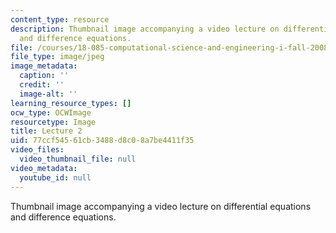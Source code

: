 ```yaml
---
content_type: resource
description: Thumbnail image accompanying a video lecture on differential equations
  and difference equations.
file: /courses/18-085-computational-science-and-engineering-i-fall-2008/77ccf54561cb3488d8c08a7be4411f35_2.jpg
file_type: image/jpeg
image_metadata:
  caption: ''
  credit: ''
  image-alt: ''
learning_resource_types: []
ocw_type: OCWImage
resourcetype: Image
title: Lecture 2
uid: 77ccf545-61cb-3488-d8c0-8a7be4411f35
video_files:
  video_thumbnail_file: null
video_metadata:
  youtube_id: null
---
```

Thumbnail image accompanying a video lecture on differential equations and difference equations.

